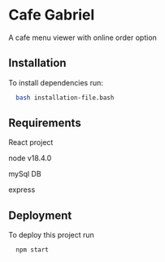 
# Cafe Gabriel

A cafe menu viewer with online order option


## Installation

To install dependencies run:

```bash
  bash installation-file.bash
```

## Requirements
React project

node v18.4.0

mySql DB

express
    
## Deployment

To deploy this project run

```bash
  npm start
```


